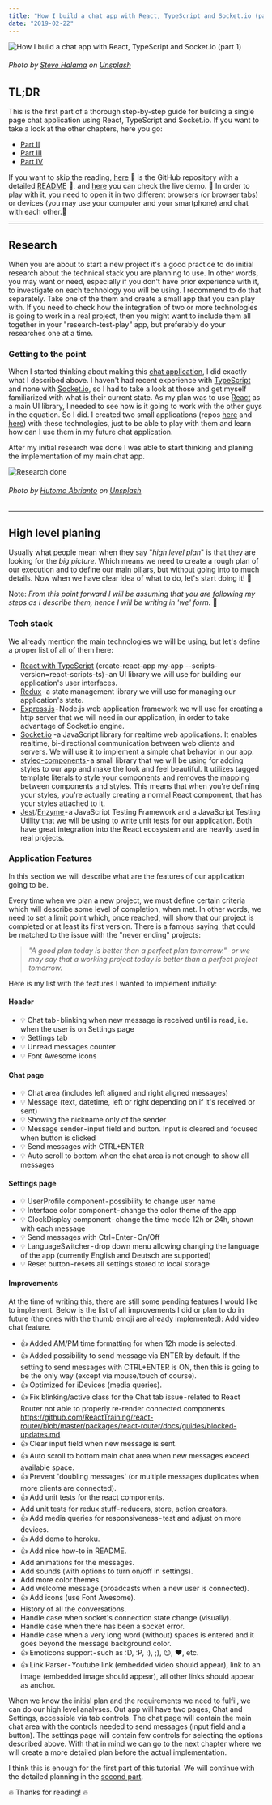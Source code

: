 ```yaml
---
title: "How I build a chat app with React, TypeScript and Socket.io (part 1)"
date: "2019-02-22"
---
```


![How I build a chat app with React, TypeScript and Socket.io (part 1)](./how-i-build-a-chat-app-head.jpeg)
###### Photo by [Steve Halama](https://unsplash.com/photos/Yhc7YGZlz3g?utm_source=unsplash&utm_medium=referral&utm_content=creditCopyText) on [Unsplash](https://unsplash.com/search/photos/coding-chat-application?utm_source=unsplash&utm_medium=referral&utm_content=creditCopyText)


## TL;DR
This is the first part of a thorough step-by-step guide for building a single page chat application using React, TypeScript and Socket.io. If you want to take a look at the other chapters, here you go:
 - [Part II](https://mihail-gaberov.eu/how-i-build-chat-app-with-react-and-typescript-part2/)
 - [Part III](https://mihail-gaberov.eu/how-i-build-chat-app-with-react-and-typescript-part3/)
 - [Part IV](https://mihail-gaberov.eu/how-i-build-chat-app-with-react-and-typescript-part4/)

If you want to skip the reading, [here](https://github.com/mihailgaberov/chat) 💁 is the GitHub repository with a detailed [README](https://github.com/mihailgaberov/chat/blob/master/README.md) 🙌, and [here](https://mihails-chat.herokuapp.com/#/chat) you can check the live demo. 🎀 In order to play with it, you need to open it in two different browsers (or browser tabs) or devices (you may use your computer and your smartphone) and chat with each other.🎀

---

## Research
When you are about to start a new project it's a good practice to do initial research about the technical stack you are planning to use. In other words, you may want or need, especially if you don't have prior experience with it, to investigate on each technology you will be using. I recommend to do that separately. Take one of the them and create a small app that you can play with. If you need to check how the integration of two or more technologies is going to work in a real project, then you might want to include them all together in your "research-test-play" app, but preferably do your researches one at a time.


### Getting to the point
When I started thinking about making this [chat application](http://mihails-chat.herokuapp.com), I did exactly what I described above. I haven't had recent experience with [TypeScript](http://www.typescriptlang.org/) and none with [Socket.io](https://socket.io/), so I had to take a look at those and get myself familiarized with what is their current state. As my plan was to use [React](https://reactjs.org/) as a main UI library, I needed to see how is it going to work with the other guys in the equation. So I did. I created two small applications (repos [here](https://github.com/mihailgaberov/playing-with-socketio) and [here](https://github.com/mihailgaberov/react-contextapi-with-typescript)) with these technologies, just to be able to play with them and learn how can I use them in my future chat application.
 
 After my initial research was done I was able to start thinking and planing the implementation of my main chat app.
 
![Research done](./1.jpeg)
###### Photo by [Hutomo Abrianto](https://unsplash.com/photos/3TRdlKU-3II?utm_source=unsplash&utm_medium=referral&utm_content=creditCopyText) on [Unsplash](https://unsplash.com/search/photos/research-done?utm_source=unsplash&utm_medium=referral&utm_content=creditCopyText)
---
## High level planing
Usually what people mean when they say "_high level plan_" is that they are looking for the _big picture_. Which means we need to create a rough plan of our execution and to define our main pillars, but without going into to much details. Now when we have clear idea of what to do, let's start doing it! 👷

Note: _From this point forward I will be assuming that you are following my steps as I describe them, hence I will be writing in 'we' form._ 👨

### Tech stack
We already mention the main technologies we will be using, but let's define a proper list of all of them here:
 - [React with TypeScript](https://github.com/Microsoft/TypeScript-React-Starter#create-our-new-project) (create-react-app my-app --scripts-version=react-scripts-ts) - an UI library we will use for building our application's user interfaces.
 - [Redux](https://redux.js.org/) - a state management library we will use for managing our application's state.
 - [Express.js](https://expressjs.com/) - Node.js web application framework we will use for creating a http server that we will need in our application, in order to take advantage of Socket.io engine.
 - [Socket.io](https://socket.io/) -a JavaScript library for realtime web applications. It enables realtime, bi-directional communication between web clients and servers. We will use it to implement a simple chat behavior in our app.
 - [styled-components ](https://www.styled-components.com/)- a small library that we will be using for adding styles to our app and make the look and feel beautiful. It utilizes tagged template literals to style your components and removes the mapping between components and styles. This means that when you're defining your styles, you're actually creating a normal React component, that has your styles attached to it.
 - [Jest](https://jestjs.io/)/[Enzyme ](https://airbnb.io/enzyme/)- a JavaScript Testing Framework and a JavaScript Testing Utility that we will be using to write unit tests for our application. Both have great integration into the React ecosystem and are heavily used in real projects.

### Application Features
In this section we will describe what are the features of our application going to be. 

Every time when we plan a new project, we must define certain criteria which will describe some level of completion, when met. In other words, we need to set a limit point which, once reached, will show that our project is completed or at least its first version. There is a famous saying, that could be matched to the issue with the "never ending" projects:

>_"A good plan today is better than a perfect plan tomorrow." - or we may say that a working project today is better than a perfect project tomorrow._

Here is my list with the features I wanted to implement initially:

#### Header

 - 💡 Chat tab - blinking when new message is received until is read, i.e. when the user is on Settings page
 - 💡 Settings tab
 - 💡 Unread messages counter
 - 💡 Font Awesome icons

#### Chat page

 - 💡 Chat area (includes left aligned and right aligned messages)
 - 💡 Message (text, datetime, left or right depending on if it's received or sent)
 - 💡 Showing the nickname only of the sender
 - 💡 Message sender - input field and button. Input is cleared and focused when button is clicked
 - 💡 Send messages with CTRL+ENTER
 - 💡 Auto scroll to bottom when the chat area is not enough to show all messages

#### Settings page
 - 💡 UserProfile component - possibility to change user name
 - 💡 Interface color component - change the color theme of the app
 - 💡 ClockDisplay component - change the time mode 12h or 24h, shown with each message
 - 💡 Send messages with Ctrl+Enter - On/Off
 - 💡 LanguageSwitcher - drop down menu allowing changing the language of the app (currently English and Deutsch are supported)
 - 💡 Reset button - resets all settings stored to local storage

#### Improvements
At the time of writing this, there are still some pending features I would like to implement. Below is the list of all improvements I did or plan to do in future (the ones with the thumb emoji are already implemented):
Add video chat feature.
 - 👍 Added AM/PM time formatting for when 12h mode is selected.
 - 👍 Added possibility to send message via ENTER by default. If the setting to send messages with CTRL+ENTER is ON, then this is going to be the only way (except via mouse/touch of course).
- 👍 Optimized for iDevices (media queries).
- 👍 Fix blinking/active class for the Chat tab issue - related to React Router not able to properly re-render connected components https://github.com/ReactTraining/react-router/blob/master/packages/react-router/docs/guides/blocked-updates.md
- 👍 Clear input field when new message is sent.
- 👍 Auto scroll to bottom main chat area when new messages exceed available space.
- 👍 Prevent 'doubling messages' (or multiple messages duplicates when more clients are connected).
- 👍 Add unit tests for the react components.
- Add unit tests for redux stuff - reducers, store, action creators.
- 👍 Add media queries for responsiveness - test and adjust on more devices.
- 👍 Add demo to heroku.
- 👍 Add nice how-to in README.
- Add animations for the messages.
- Add sounds (with options to turn on/off in settings).
- Add more color themes.
- Add welcome message (broadcasts when a new user is connected).
- 👍 Add icons (use Font Awesome).
- History of all the conversations.
- Handle case when socket's connection state change (visually).
- Handle case when there has been a socket error.
- Handle case when a very long word (without) spaces is entered and it goes beyond the message background color.
- 👍 Emoticons support - such as :D, :P, :), ;), 😉, ❤️, etc.
- 👍 Link Parser - Youtube link (embedded video should appear), link to an image (embedded image should appear), all other links should appear as anchor.

When we know the initial plan and the requirements we need to fulfil, we can do our high level analyses. Out app will have two pages, Chat and Settings, accessible via tab controls. The chat page will contain the main chat area with the controls needed to send messages (input field and a button). The settings page will contain few controls for selecting the options described above. With that in mind we can go to the next chapter where we will create a more detailed plan before the actual implementation.

I think this is enough for the first part of this tutorial. We will continue with the detailed planning in the [second part](https://mihail-gaberov.eu/how-i-build-chat-app-with-react-and-typescript-part2/).

🔥 Thanks for reading! 🔥

